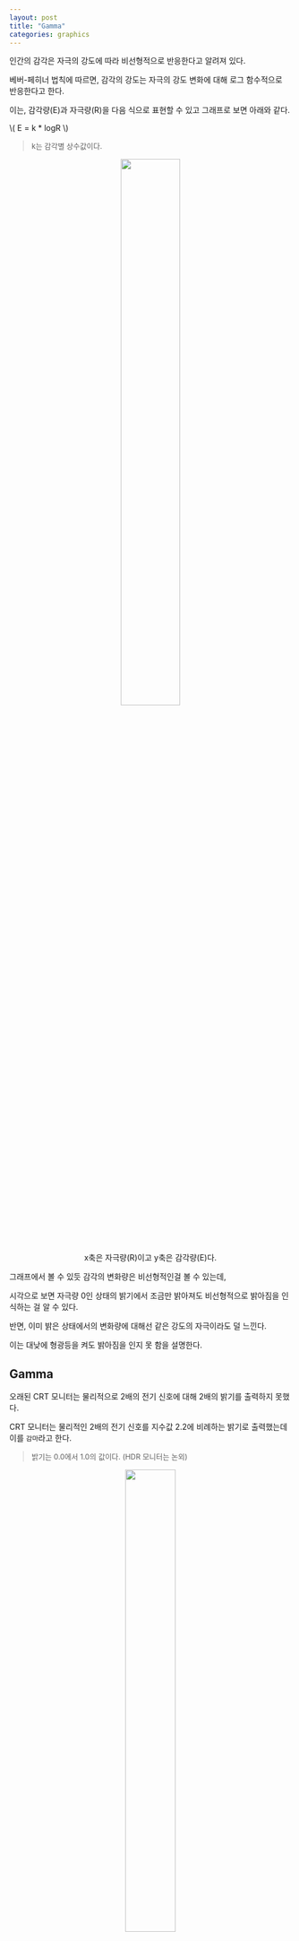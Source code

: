 ```yaml
---
layout: post
title: "Gamma"
categories: graphics
---
```


<!-- begin_excerpt -->

인간의 감각은 자극의 강도에 따라 비선형적으로 반응한다고 알려져 있다.

<!-- end_excerpt -->

베버-페히너 법칙에 따르면, 감각의 강도는 자극의 강도 변화에 대해 로그 함수적으로 반응한다고 한다.

이는, 감각량(E)과 자극량(R)을 다음 식으로 표현할 수 있고 그래프로 보면 아래와 같다.

 \\( E = k * logR \\)

> <font size="2"> 
> k는 감각별 상수값이다.
> </font>

<figure>
<div style="text-align:center;">
  <img src="{{ site.url }}{{ site.baseurl }}/assets/images/fechner_law.png" width="50%">
  <figcaption>x축은 자극량(R)이고 y축은 감각량(E)다.</figcaption>
</div>
</figure>

그래프에서 볼 수 있듯 감각의 변화량은 비선형적인걸 볼 수 있는데, 

시각으로 보면 자극량 0인 상태의 밝기에서 조금만 밝아져도 비선형적으로 밝아짐을 인식하는 걸 알 수 있다.

반면, 이미 밝은 상태에서의 변화량에 대해선 같은 강도의 자극이라도 덜 느낀다.

이는 대낮에 형광등을 켜도 밝아짐을 인지 못 함을 설명한다.

## Gamma

오래된 CRT 모니터는 물리적으로 2배의 전기 신호에 대해 2배의 밝기를 출력하지 못했다.

CRT 모니터는 물리적인 2배의 전기 신호를 지수값 2.2에 비례하는 밝기로 출력했는데 이를 `감마`라고 한다.

> <font size="2"> 
> 밝기는 0.0에서 1.0의 값이다. (HDR 모니터는 논외)
> </font>

<figure>
<div style="text-align:center;">
  <img src="{{ site.url }}{{ site.baseurl }}/assets/images/gamma.png" width="46%">
  <figcaption>감마는 빛을 감지하는 인간의 감각과 반대이다.</figcaption>
</div>
</figure>

공교롭게도, 감마는 어두운 곳에서 적은 빛으로도 밝아짐을 느끼는 인간에게 어두운 색상을 다양하게 표현할 수 있는 보정 효과를 가져왔다.

선형적으로 밝아짐을 표현하면 인간은 아래처럼 어두운 곳에서 작은 빛의 변화만으로도 밝아짐을 느껴 어두운 표현을 다양하게 할 수 없다.

<figure>
<div style="text-align:center;">
  <img src="{{ site.url }}{{ site.baseurl }}/assets/images/gamma1.png" width="100%">
    <figcaption></figcaption>
</div>
</figure>

감마가 적용되면 빛의 입력을 어두운 곳에서 덜 밝게 표현하여 아래처럼 인간은 자연스러운 빛의 변화를 느끼게 된다.

<figure>
<div style="text-align:center;">
  <img src="{{ site.url }}{{ site.baseurl }}/assets/images/gamma2.png" width="100%">
    <figcaption></figcaption>
</div>
</figure>

## Gamma Correction

물리적으로 빛의 연산은 선형이다. 

하지만, 픽셀 쉐이더에서 빛의 연산을 적용한 색상을 출력하면 모니터가 감마를 적용해 비선형으로 출력한다.

빛의 감쇠를, 예를 들면, 

물리적으로 거리의 제곱에 반비례하는 빛의 감쇠를 그대로 사용한다고 했을 때,

아래 감쇠식에

\\( attenuation = \frac{1}{distance^2}  \\)

감마를 적용하면 의도했던 감쇠보다 더 급격한 감쇠가 되는 걸 다음 식을 통해 볼 수 있다.

\\( attenuation = {(\frac{1}{distance^2}})^{2.2} \\)

